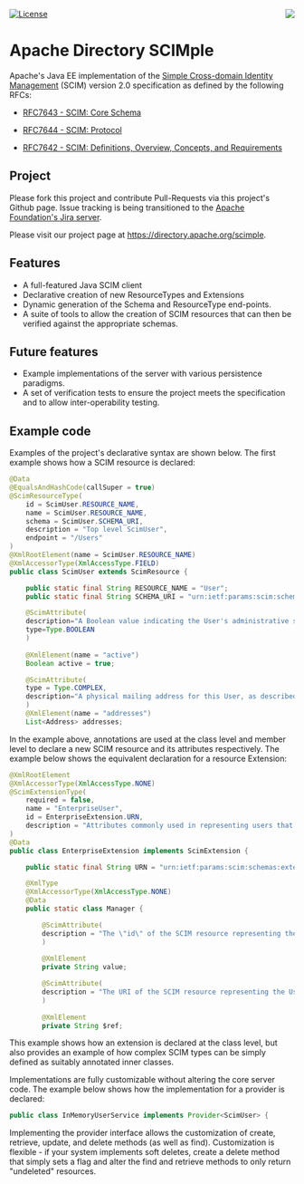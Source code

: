 [<img src="https://directory.apache.org/fortress/gen-docs/1.0.1/apidocs/org/apache/directory/fortress/core/doc-files/apacheds-logo.jpeg" align="right" />](https://directory.apache.org/scimple/)
[![License](https://img.shields.io/badge/License-Apache%202.0-blue.svg)](https://opensource.org/licenses/Apache-2.0)

Apache Directory SCIMple
========================

Apache's Java EE implementation of the [Simple Cross-domain Identity Management](http://www.simplecloud.info/) (SCIM) version 2.0 specification as defined by the following RFCs:

* [RFC7643 - SCIM: Core Schema](https://tools.ietf.org/html/rfc7643)

* [RFC7644 - SCIM: Protocol](https://tools.ietf.org/html/rfc7644)

* [RFC7642 - SCIM: Definitions, Overview, Concepts, and Requirements](https://tools.ietf.org/html/rfc7642)

## Project

Please fork this project and contribute Pull-Requests via this project's Github page.  Issue tracking is being transitioned to the [Apache Foundation's Jira server](http://issues.apache.org/jira/browse/SCIMPLE).

Please visit our project page at https://directory.apache.org/scimple.

## Features

* A full-featured Java SCIM client
* Declarative creation of new ResourceTypes and Extensions
* Dynamic generation of the Schema and ResourceType end-points.
* A suite of tools to allow the creation of SCIM resources that can then be verified against the appropriate schemas.

## Future features

* Example implementations of the server with various persistence paradigms.
* A set of verification tests to ensure the project meets the specification and to allow inter-operability testing.

## Example code
    
Examples of the project's declarative syntax are shown below. The first example shows how a SCIM resource is declared:

```java
@Data
@EqualsAndHashCode(callSuper = true)
@ScimResourceType(
    id = ScimUser.RESOURCE_NAME,
    name = ScimUser.RESOURCE_NAME,
    schema = ScimUser.SCHEMA_URI,
    description = "Top level ScimUser",
    endpoint = "/Users"
)
@XmlRootElement(name = ScimUser.RESOURCE_NAME)
@XmlAccessorType(XmlAccessType.FIELD)
public class ScimUser extends ScimResource {

    public static final String RESOURCE_NAME = "User";
    public static final String SCHEMA_URI = "urn:ietf:params:scim:schemas:core:2.0:User";

    @ScimAttribute(
    description="A Boolean value indicating the User's administrative status.",
    type=Type.BOOLEAN
    )
    
    @XmlElement(name = "active")
    Boolean active = true;

    @ScimAttribute(
    type = Type.COMPLEX,
    description="A physical mailing address for this User, as described in (address Element). Canonical Type Values of work, home, and other. The value attribute is a complex type with the following sub-attributes."
    )
    @XmlElement(name = "addresses")
    List<Address> addresses;
```

In the example above, annotations are used at the class level and member level to declare a new SCIM resource and its attributes respectively.  The example below shows the equivalent declaration for a resource Extension:

```java
@XmlRootElement
@XmlAccessorType(XmlAccessType.NONE)
@ScimExtensionType(
    required = false,
    name = "EnterpriseUser",
    id = EnterpriseExtension.URN,
    description = "Attributes commonly used in representing users that belong to, or act on behalf of, a business or enterprise."
)
@Data
public class EnterpriseExtension implements ScimExtension {

    public static final String URN = "urn:ietf:params:scim:schemas:extension:enterprise:2.0:User";

    @XmlType
    @XmlAccessorType(XmlAccessType.NONE)
    @Data
    public static class Manager {

        @ScimAttribute(
        description = "The \"id\" of the SCIM resource representing the user's manager.  RECOMMENDED."
        )
    
        @XmlElement
        private String value;

        @ScimAttribute(
        description = "The URI of the SCIM resource representing the User's manager.  RECOMMENDED."
        )
        
        @XmlElement
        private String $ref;
```

This example shows how an extension is declared at the class level, but also provides an example of how complex SCIM types can be simply defined as suitably annotated inner classes.

Implementations are fully customizable without altering the core server code. The example below shows how the implementation for a provider is declared:

```java
public class InMemoryUserService implements Provider<ScimUser> {
```

Implementing the provider interface allows the customization of create, retrieve, update, and delete methods (as well as find).  Customization is flexible - if your system implements soft deletes, create a delete method that simply sets a flag and alter the find and retrieve methods to only return "undeleted" resources.
